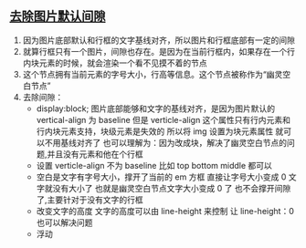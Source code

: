 ## [去除图片默认间隙](http://docs.lipeihua.vip/#/./CSS/05.CSS%E5%9F%BA%E7%A1%80%E6%A0%B7%E5%BC%8F%E8%AE%BE%E7%BD%AE?id=%e5%8e%bb%e9%99%a4%e5%9b%be%e7%89%87%e9%bb%98%e8%ae%a4%e9%97%b4%e9%9a%99)

1. 因为图片底部默认和行框的文字基线对齐，所以图片和行框底部有一定的间隙
2. 就算行框只有一个图片，间隙也存在。是因为在当前行框内，如果存在一个行内块元素的时候，就会渲染一个看不见摸不着的节点
3. 这个节点拥有当前元素的字号大小，行高等信息。这个节点被称作为“幽灵空白节点”
4. 去除间隙：
   - display:block;
     图片底部能够和文字的基线对齐，是因为图片默认的 vertical-align 为 baseline
     但是 verticle-align 这个属性只有行内元素和行内块元素支持，块级元素是失效的
     所以将 img 设置为块元素属性 就可以不用基线对齐了
     也可以理解为：因为改成块，解决了幽灵空白节点的问题,并且没有元素和他在个行框
   - 设置 verticle-align 不为 baseline 比如 top bottom middle 都可以
   - 空白是文字有字号大小，撑开了当前的 em 方框
     直接让字号大小变成 0 文字就没有大小了 也就是幽灵空白节点文字大小变成 0 了 也不会撑开间隙了,主要针对于没有文字的行框
   - 改变文字的高度 文字的高度可以由 line-height 来控制
     让 line-height：0 也可以解决问题
   - 浮动
